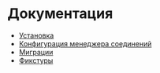 # Документация

* [Установка](/docs/install.md)
* [Конфигурация менеджера соединений](/docs/config.md)
* [Миграции](/docs/migration.md)
* [Фикстуры](/docs/fixture.md)
